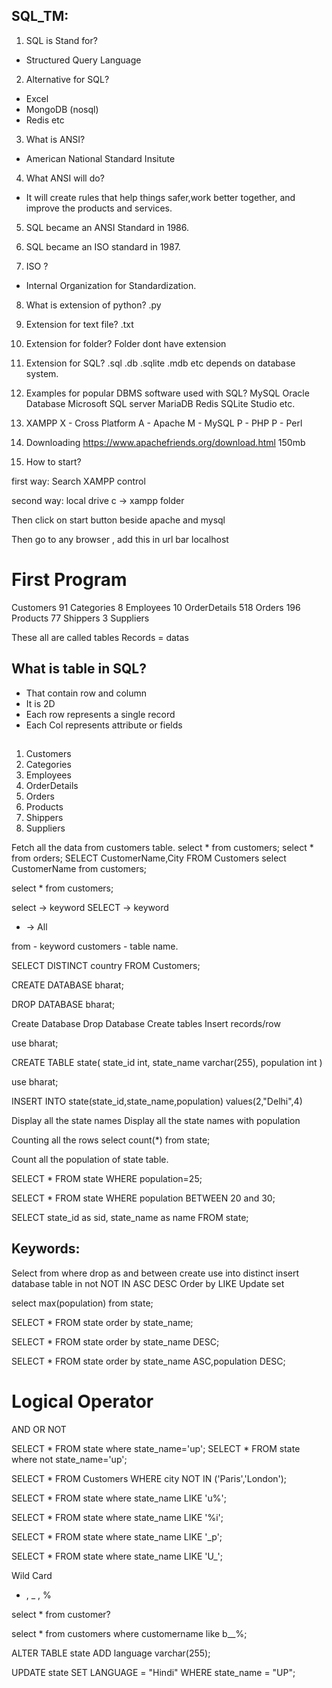 ## SQL_TM:


1. SQL is Stand for?
* Structured Query Language

2. Alternative for SQL?
* Excel
* MongoDB (nosql)
* Redis etc

3. What is ANSI?
* American National Standard Insitute

4. What ANSI will do?
* It will create rules that help things safer,work better together,
and improve the products and services.

5. SQL became an ANSI Standard in 1986.

6. SQL became an ISO standard in 1987.

7. ISO ?
- Internal Organization for Standardization.

8. What is extension of python?
.py

9. Extension for text file?
.txt

10. Extension for folder?
Folder dont have extension

11. Extension for SQL?
.sql
.db
.sqlite
.mdb etc
depends on database system. 

12. Examples for popular DBMS software used with SQL?
MySQL
Oracle Database
Microsoft SQL server
MariaDB
Redis
SQLite Studio etc.

13. XAMPP 
X - Cross Platform
A - Apache
M - MySQL
P - PHP
P - Perl

14. Downloading
https://www.apachefriends.org/download.html
150mb

15. How to start?

first way:
Search XAMPP control 

second way:
local drive c -> xampp folder

Then click on start button beside apache and mysql


Then go to any browser , add this in url bar
localhost


# First Program

Customers	91
Categories	8
Employees	10
OrderDetails	518
Orders	196
Products	77
Shippers	3
Suppliers

These all are called tables
Records = datas

## What is table in SQL?
* That contain row and column
* It is 2D
* Each row represents a single record
* Each Col represents attribute or fields

## 
1. Customers	
2. Categories	
3. Employees	
4. OrderDetails	
5. Orders	
6. Products	
7. Shippers	
8. Suppliers


Fetch all the data from customers table.
select * from customers;
select * from orders;
SELECT CustomerName,City FROM Customers
select CustomerName from customers;


select * from customers;

select -> keyword
SELECT -> keyword

* -> All

from - keyword
customers - table name.

SELECT DISTINCT country FROM Customers;

CREATE DATABASE bharat;

DROP DATABASE bharat;


Create Database
Drop Database
Create tables
Insert records/row


use bharat;

CREATE TABLE state(
state_id int,
state_name varchar(255),
population int
)

use bharat;

INSERT INTO state(state_id,state_name,population) values(2,"Delhi",4)

Display all the state names
Display all the state names with population

Counting all the rows
select count(*) from state;

Count all the population of state table.

SELECT * FROM state WHERE population=25;

SELECT * FROM state WHERE population BETWEEN 20 and 30;

SELECT state_id as sid, state_name as name FROM state;


## Keywords:
Select
from
where
drop
as
and
between
create
use
into
distinct
insert
database
table
in
not
NOT IN
ASC
DESC
Order by
LIKE
Update
set





select max(population) from state;

SELECT * FROM state
order by state_name;

SELECT * FROM state
order by state_name DESC;

SELECT * FROM state
order by state_name ASC,population DESC;


# Logical Operator
AND
OR
NOT


SELECT * FROM state where state_name='up';
SELECT * FROM state where not state_name='up';


SELECT * FROM Customers WHERE city NOT IN ('Paris','London');

SELECT * FROM state where state_name LIKE 'u%';

SELECT * FROM state where state_name LIKE '%i';

SELECT * FROM state where state_name LIKE '_p';


SELECT * FROM state where state_name LIKE 'U_';

Wild Card
* , _ , %

select * from customer?

select * from customers where customername like
b__%;


ALTER TABLE state 
ADD language varchar(255);

UPDATE state 
SET LANGUAGE = "Hindi"
WHERE state_name = "UP";



